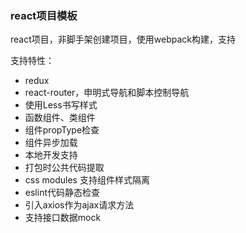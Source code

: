 ### react项目模板
react项目，非脚手架创建项目，使用webpack构建，支持

支持特性：
+ redux
+ react-router，申明式导航和脚本控制导航
+ 使用Less书写样式
+ 函数组件、类组件
+ 组件propType检查
+ 组件异步加载
+ 本地开发支持
+ 打包时公共代码提取
+ css modules 支持组件样式隔离
+ eslint代码静态检查
+ 引入axios作为ajax请求方法
+ 支持接口数据mock
